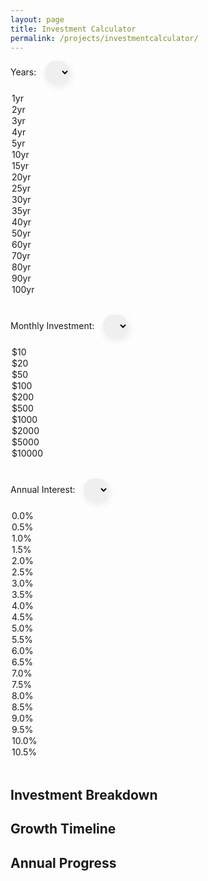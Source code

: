 ```yaml
---
layout: page
title: Investment Calculator
permalink: /projects/investmentcalculator/
---
```


<style>
  select {
    margin: 0px;
    margin-left: 10px;
    padding: 10px;
    /* font-size: 16px; */
    /* border: 1px solid #ccc; */
    border: 0px;
    /* border-radius: 5px; */
    outline: none;
    border-radius: 18px;
    box-shadow: 2px 4px 12px #00000014;

  }

  button {
    display: none;
    /* Hide the button */
  }

  /* #result {
    margin-top: 20px;
    font-weight: bold;
    font-size: 18px;
  } */

  /* #investmentPie,
  #investmentChart,
  #annualChart {
    margin-top: 20px;
  } */

   .card {
    border: 0px;
    outline: none;
    border-radius: 18px;
    box-shadow: 2px 4px 12px #00000014;
   }
</style>
<script src="https://cdn.plot.ly/plotly-latest.min.js"></script>

<label for="years">Years:</label>
<select id="years" onchange="calculateFutureValue()">
  <option value="1">1yr</option>
  <option value="2">2yr</option>
  <option value="3">3yr</option>
  <option value="4">4yr</option>
  <option value="5">5yr</option>
  <option value="10">10yr</option>
  <option value="15">15yr</option>
  <option value="20" selected="selected" >20yr</option>
  <option value="25">25yr</option>
  <option value="30">30yr</option>
  <option value="35">35yr</option>
  <option value="40">40yr</option>
  <option value="50">50yr</option>
  <option value="60">60yr</option>
  <option value="70">70yr</option>
  <option value="80">80yr</option>
  <option value="90">90yr</option>
  <option value="100">100yr</option>
</select><br>

<label for="monthlyInvestment">Monthly Investment:</label>
<select id="monthlyInvestment" onchange="calculateFutureValue()">
  <option value="10">$10</option>
  <option value="20">$20</option>
  <option value="50">$50</option>
  <option value="100" selected="selected" >$100</option>
  <option value="200">$200</option>
  <option value="500">$500</option>
  <option value="1000">$1000</option>
  <option value="2000">$2000</option>
  <option value="5000">$5000</option>
  <option value="10000">$10000</option>
</select><br>

<label for="annualInterest">Annual Interest:</label>
<select id="annualInterest" onchange="calculateFutureValue()">
  <option value="0.0">0.0%</option>
  <option value="0.5">0.5%</option>
  <option value="1.0">1.0%</option>
  <option value="1.5">1.5%</option>
  <option value="2.0">2.0%</option>
  <option value="2.5">2.5%</option>
  <option value="3.0">3.0%</option>
  <option value="3.5">3.5%</option>
  <option value="4.0">4.0%</option>
  <option value="4.5">4.5%</option>
  <option value="5.0" selected="selected" >5.0%</option>
  <option value="5.5">5.5%</option>
  <option value="6.0">6.0%</option>
  <option value="6.5">6.5%</option>
  <option value="7.0">7.0%</option>
  <option value="7.5">7.5%</option>
  <option value="8.0">8.0%</option>
  <option value="8.5">8.5%</option>
  <option value="9.0">9.0%</option>
  <option value="9.5">9.5%</option>
  <option value="10.0">10.0%</option>
  <option value="10.5">10.5%</option>
</select><br>

<div id="result">
  <p id="futureValue" style="color: rgb(63, 127, 255);"></p>
  <p id="totalInvestment" style="color: rgb(191, 191, 191);"></p>
  <p id="profit" style="color: rgb(63, 255, 127);"></p>
</div>

<!-- Add these markdown headings before each chart -->
## Investment Breakdown
<div class="card" id="investmentPie"></div>

## Growth Timeline
<div class="card" id="investmentChart"></div>

## Annual Progress
<div class="card" id="annualChart"></div>

<script>
// Modified chart layout configurations
function drawHistogram(values, totalInvestments, profits, xLabels, chartId, title, displayMonths = values.length) {
  const layout = {
    // Remove title
    title: '',
    // Add top legend
    showlegend: true,
    legend: {
      orientation: 'h',
      yanchor: 'bottom',
      y: 1.05,
      xanchor: 'center',
      x: 0.5
    },
    // Adjust margins for legend space
    margin: { t: 40, b: 60 }
  };
}

function drawPieChart(totalInvestment, profit) {
  const pieLayout = {
    // Remove title
    title: '',
    // Add top legend
    showlegend: true,
    legend: {
      orientation: 'h',
      yanchor: 'bottom',
      y: 1.1,
      xanchor: 'center',
      x: 0.5
    }
  };
}
</script>
<script>
  function calculateFutureValue() {
    var years = parseFloat(document.getElementById('years').value);
    var monthlyInvestment = parseFloat(document.getElementById('monthlyInvestment').value);
    var annualInterest = parseFloat(document.getElementById('annualInterest').value);

    var monthlyInterestRate = (annualInterest / 100) / 12;
    var totalMonths = years * 12;

    var futureValues = [];
    totalInvestments = [];
    var profits = [];
    var annualFutureValues = [];
    var annualTotalInvestments = [];
    var annualProfits = [];

    var futureValue = 0;
    var totalInvestment = 0;

    for (var i = 0; i < totalMonths; i++) {
      futureValue = (futureValue + monthlyInvestment) * (1 + monthlyInterestRate);
      totalInvestment += monthlyInvestment;

      futureValues.push(futureValue);
      totalInvestments.push(totalInvestment);
      profits.push(futureValue - totalInvestment);

      // Track annual values
      if ((i + 1) % 12 === 0) {
        annualFutureValues.push(futureValue);
        annualTotalInvestments.push(totalInvestment);
        annualProfits.push(futureValue - totalInvestment);
      }
    }

    document.getElementById('futureValue').innerText = 'Future Value: $' + futureValue.toFixed(2);
    document.getElementById('totalInvestment').innerText = 'Total Investment: $' + totalInvestment.toFixed(2);
    document.getElementById('profit').innerText = 'Profit: $' + (futureValue - totalInvestment).toFixed(2);

    // Draw the histograms using Plotly
    drawHistogram(futureValues, totalInvestments, profits, totalMonths, 'investmentChart', 'Investment Analysis Over the Months');
    drawHistogram(annualFutureValues, annualTotalInvestments, annualProfits, years, 'annualChart', 'Annual Investment Analysis', totalMonths); // Display all months in the specified years

    // Draw the pie chart
    drawPieChart(totalInvestment, futureValue - totalInvestment);
  }

  function drawHistogram(values, totalInvestments, profits, xLabels, chartId, title, displayMonths = values.length) {
    var months = Array.from({ length: displayMonths }, (_, i) => i + 1); // Start from 1

    var valueTrace = {
      x: months,
      y: values.slice(0, displayMonths),
      type: 'bar',
      name: 'Future Value',
      marker: {
        color: 'rgb(63, 127, 255)' // Apple-like blue
      }
    };

    var totalInvestmentTrace = {
      x: months,
      y: totalInvestments.slice(0, displayMonths),
      type: 'bar',
      name: 'Total Investment',
      marker: {
        color: 'rgb(191, 191, 191)' // Light gray
      }
    };

    var profitTrace = {
      x: months,
      y: profits.slice(0, displayMonths),
      type: 'bar',
      name: 'Profit',
      marker: {
        color: 'rgb(63, 255, 127)' // Apple-like green
      }
    };

    var layout = {
        title: '',
      showlegend: true,
      legend: {
        orientation: 'h'
      },
      xaxis: {
        title: xLabels === 'Months' ? 'Months' : 'Years',
        color: '#000',
        tickmode: 'array',
        tickvals: months,
        ticktext: months.map(m => (m % 12 === 0) ? Math.floor(m / 12) + ' Yr ' + (m % 12 || 12) + ' Mo' : ''),
        tickfont: {
          family: '-apple-system, BlinkMacSystemFont, Segoe UI, SegoeUI, "Helvetica Neue", Helvetica, Arial, sans-serif'
        }
      },
      yaxis: {
        title: 'Amount ($)',
        color: '#000',
        tickfont: {
          family: '-apple-system, BlinkMacSystemFont, Segoe UI, SegoeUI, "Helvetica Neue", Helvetica, Arial, sans-serif'
        }
      },
      paper_bgcolor: '#FFF',
      plot_bgcolor: '#FFF',
      font: {
        family: '-apple-system, BlinkMacSystemFont, Segoe UI, SegoeUI, "Helvetica Neue", Helvetica, Arial, sans-serif'
      }
    };

    Plotly.newPlot(chartId, [valueTrace, totalInvestmentTrace, profitTrace], layout);
  }

  function drawPieChart(totalInvestment, profit) {
    var pieData = [{
      labels: ['Total Investment', 'Profit'],
      values: [totalInvestment, profit],
      type: 'pie',
      marker: {
        colors: ['rgb(191, 191, 191)', 'rgb(63, 255, 127)'] // Light gray and Apple-like green
      }
    }];

    var pieLayout = {
      title: '',
      showlegend: true,
      legend: {
        orientation: 'h'
      },
      paper_bgcolor: '#FFF',
      plot_bgcolor: '#FFF',
      font: {
        family: '-apple-system, BlinkMacSystemFont, Segoe UI, SegoeUI, "Helvetica Neue", Helvetica, Arial, sans-serif'
      }
    };

    Plotly.newPlot('investmentPie', pieData, pieLayout);
  }

  // Calculate and display histograms with initial values when the page is loaded
  window.onload = calculateFutureValue;
</script>
